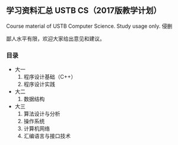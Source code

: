 ## 学习资料汇总 USTB CS（2017版教学计划）
Course material of USTB Computer Science. Study usage only. 侵删

鄙人水平有限，欢迎大家给出意见和建议。
### 目录
- 大一
    1. 程序设计基础（C++）
    2. 程序设计实践
- 大二
    1. 数据结构
- 大三
    1. 算法设计与分析
    2. 操作系统
    3. 计算机网络
    4. 汇编语言与接口技术
